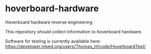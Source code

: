 # hoverboard-hardware
Hoverboard hardware reverse engineering

This repository should collect information to hoverboard hardware. 

Software for testing is currently available here: 
https://developer.mbed.org/users/Thomas_H/code/HoverboardTest/
